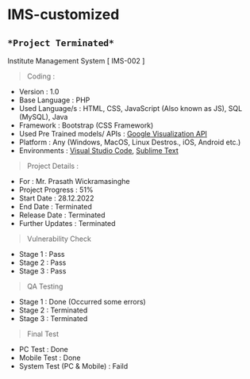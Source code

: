 # IMS-customized

## ```*Project Terminated*```

Institute Management System
[ IMS-002 ]

> Coding :
- Version : 1.0
- Base Language : PHP
- Used Language/s : HTML, CSS, JavaScript (Also known as JS), SQL (MySQL), Java
- Framework : Bootstrap (CSS Framework)
- Used Pre Trained models/ APIs : [Google Visualization API](https://developers.google.com/chart/interactive/docs/reference)
- Platform : Any (Windows, MacOS, Linux Destros., iOS, Android etc.)
- Environments : [Visual Studio Code](https://code.visualstudio.com/download), [Sublime Text](https://www.sublimetext.com/)

> Project Details :
- For : Mr. Prasath Wickramasinghe
- Project Progress : 51%
- Start Date : 28.12.2022
- End Date : Terminated
- Release Date : Terminated
- Further Updates : Terminated

> Vulnerability Check
- Stage 1 : Pass
- Stage 2 : Pass
- Stage 3 : Pass

> QA Testing
- Stage 1 : Done (Occurred some errors)
- Stage 2 : Terminated
- Stage 3 : Terminated

> Final Test
- PC Test : Done
- Mobile Test : Done
- System Test (PC & Mobile) : Faild
